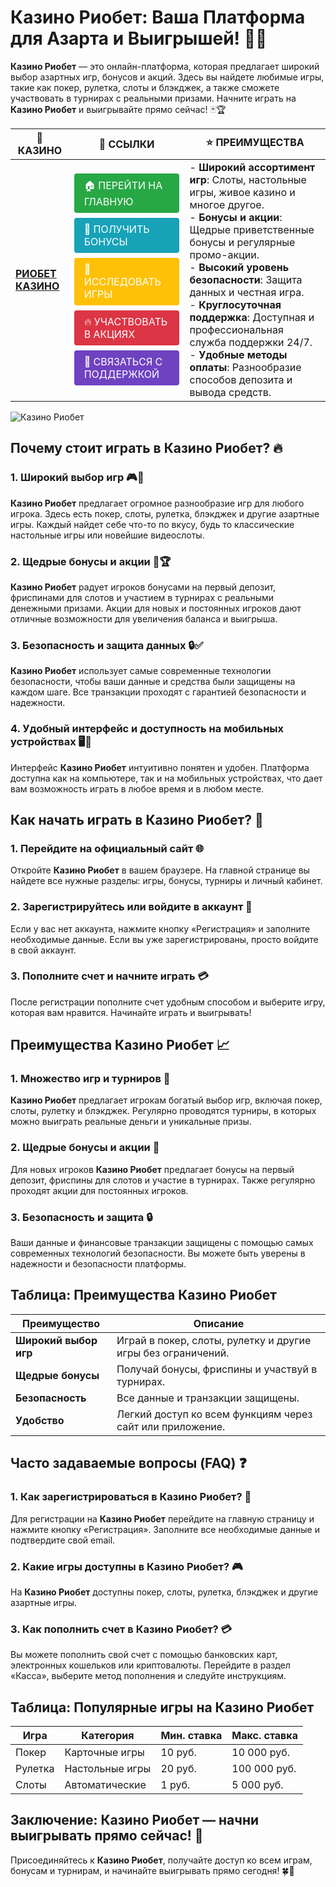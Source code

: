 # **Казино Риобет: Ваша Платформа для Азарта и Выигрышей!** 🎰💸

**Казино Риобет** — это онлайн-платформа, которая предлагает широкий выбор азартных игр, бонусов и акций. Здесь вы найдете любимые игры, такие как покер, рулетка, слоты и блэкджек, а также сможете участвовать в турнирах с реальными призами. Начните играть на **Казино Риобет** и выигрывайте прямо сейчас! 🃏🏆

| 🎰 **КАЗИНО**                              | 🔗 **ССЫЛКИ**                                                                                                                                                                                                                                                                                                   | ⭐ **ПРЕИМУЩЕСТВА**                                                                                     |
|--------------------------------------------|----------------------------------------------------------------------------------------------------------------------------------------------------------------------------------------------------------------------------------------------------------------------------------------------------------------|--------------------------------------------------------------------------------------------------------|
| **[РИОБЕТ КАЗИНО](https://brandplay.link/7xBLTPyj)** | <a href="https://brandplay.link/7xBLTPyj" style="display: inline-block; padding: 8px 16px; margin: 4px 0; background-color: #28a745; color: white; text-decoration: none; border-radius: 4px;">🏠 ПЕРЕЙТИ НА ГЛАВНУЮ</a><br> <a href="https://brandplay.link/7xBLTPyj" style="display: inline-block; padding: 8px 16px; margin: 4px 0; background-color: #17a2b8; color: white; text-decoration: none; border-radius: 4px;">🎁 ПОЛУЧИТЬ БОНУСЫ</a><br> <a href="https://brandplay.link/7xBLTPyj" style="display: inline-block; padding: 8px 16px; margin: 4px 0; background-color: #ffc107; color: white; text-decoration: none; border-radius: 4px;">🎲 ИССЛЕДОВАТЬ ИГРЫ</a><br> <a href="https://brandplay.link/7xBLTPyj" style="display: inline-block; padding: 8px 16px; margin: 4px 0; background-color: #dc3545; color: white; text-decoration: none; border-radius: 4px;">🔥 УЧАСТВОВАТЬ В АКЦИЯХ</a><br> <a href="https://brandplay.link/7xBLTPyj" style="display: inline-block; padding: 8px 16px; margin: 4px 0; background-color: #6f42c1; color: white; text-decoration: none; border-radius: 4px;">💬 СВЯЗАТЬСЯ С ПОДДЕРЖКОЙ</a> | - **Широкий ассортимент игр**: Слоты, настольные игры, живое казино и многое другое.<br>- **Бонусы и акции**: Щедрые приветственные бонусы и регулярные промо-акции.<br>- **Высокий уровень безопасности**: Защита данных и честная игра.<br>- **Круглосуточная поддержка**: Доступная и профессиональная служба поддержки 24/7.<br>- **Удобные методы оплаты**: Разнообразие способов депозита и вывода средств. |

![Казино Риобет](https://avatars.mds.yandex.net/i?id=761c4f42bcdd3eac6fea742c19509810_l-9245471-images-thumbs&n=13)

## Почему стоит играть в **Казино Риобет**? 🔥

### 1. **Широкий выбор игр** 🎮💸

**Казино Риобет** предлагает огромное разнообразие игр для любого игрока. Здесь есть покер, слоты, рулетка, блэкджек и другие азартные игры. Каждый найдет себе что-то по вкусу, будь то классические настольные игры или новейшие видеослоты.

### 2. **Щедрые бонусы и акции** 🎁🏆

**Казино Риобет** радует игроков бонусами на первый депозит, фриспинами для слотов и участием в турнирах с реальными денежными призами. Акции для новых и постоянных игроков дают отличные возможности для увеличения баланса и выигрыша.

### 3. **Безопасность и защита данных** 🔒✅

**Казино Риобет** использует самые современные технологии безопасности, чтобы ваши данные и средства были защищены на каждом шаге. Все транзакции проходят с гарантией безопасности и надежности.

### 4. **Удобный интерфейс и доступность на мобильных устройствах** 🖥️📱

Интерфейс **Казино Риобет** интуитивно понятен и удобен. Платформа доступна как на компьютере, так и на мобильных устройствах, что дает вам возможность играть в любое время и в любом месте.

## Как начать играть в **Казино Риобет**? 🏁

### 1. **Перейдите на официальный сайт** 🌐

Откройте **Казино Риобет** в вашем браузере. На главной странице вы найдете все нужные разделы: игры, бонусы, турниры и личный кабинет.

### 2. **Зарегистрируйтесь или войдите в аккаунт** 📝

Если у вас нет аккаунта, нажмите кнопку «Регистрация» и заполните необходимые данные. Если вы уже зарегистрированы, просто войдите в свой аккаунт.

### 3. **Пополните счет и начните играть** 💳

После регистрации пополните счет удобным способом и выберите игру, которая вам нравится. Начинайте играть и выигрывать!

## Преимущества **Казино Риобет** 📈

### 1. **Множество игр и турниров** 🎰

**Казино Риобет** предлагает игрокам богатый выбор игр, включая покер, слоты, рулетку и блэкджек. Регулярно проводятся турниры, в которых можно выиграть реальные деньги и уникальные призы.

### 2. **Щедрые бонусы и акции** 🎁

Для новых игроков **Казино Риобет** предлагает бонусы на первый депозит, фриспины для слотов и участие в турнирах. Также регулярно проходят акции для постоянных игроков.

### 3. **Безопасность и защита** 🔒

Ваши данные и финансовые транзакции защищены с помощью самых современных технологий безопасности. Вы можете быть уверены в надежности и безопасности платформы.

## Таблица: Преимущества **Казино Риобет**

| Преимущество               | Описание                                       |
|----------------------------|------------------------------------------------|
| **Широкий выбор игр**      | Играй в покер, слоты, рулетку и другие игры без ограничений. |
| **Щедрые бонусы**          | Получай бонусы, фриспины и участвуй в турнирах. |
| **Безопасность**           | Все данные и транзакции защищены.              |
| **Удобство**               | Легкий доступ ко всем функциям через сайт или приложение. |

## Часто задаваемые вопросы (FAQ) ❓

### **1. Как зарегистрироваться в **Казино Риобет**?** 📝

Для регистрации на **Казино Риобет** перейдите на главную страницу и нажмите кнопку «Регистрация». Заполните все необходимые данные и подтвердите свой email.

### **2. Какие игры доступны в **Казино Риобет**?** 🎮

На **Казино Риобет** доступны покер, слоты, рулетка, блэкджек и другие азартные игры.

### **3. Как пополнить счет в **Казино Риобет**?** 💳

Вы можете пополнить свой счет с помощью банковских карт, электронных кошельков или криптовалюты. Перейдите в раздел «Касса», выберите метод пополнения и следуйте инструкциям.

## Таблица: Популярные игры на **Казино Риобет**

| Игра                | Категория        | Мин. ставка | Макс. ставка |
|---------------------|------------------|-------------|--------------|
| Покер               | Карточные игры   | 10 руб.     | 10 000 руб.  |
| Рулетка             | Настольные игры  | 20 руб.     | 100 000 руб. |
| Слоты               | Автоматические   | 1 руб.      | 5 000 руб.   |

## Заключение: **Казино Риобет** — начни выигрывать прямо сейчас! 🎉

Присоединяйтесь к **Казино Риобет**, получайте доступ ко всем играм, бонусам и турнирам, и начинайте выигрывать прямо сегодня! 🍀🎰


